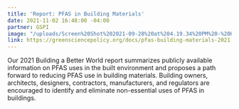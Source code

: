 ```yaml
---
title: 'Report: PFAS in Building Materials'
date: 2021-11-02 16:48:00 -04:00
partner: GSPI
image: "/uploads/Screen%20Shot%202021-09-28%20at%204.19.34%20PM%20-%20Hannah%20Ray-e302eb.png"
link: https://greensciencepolicy.org/docs/pfas-building-materials-2021.pdf
---
```


Our 2021 Building a Better World report summarizes publicly available information on PFAS uses in the built environment and proposes a path forward to reducing PFAS use in building materials. Building owners, architects, designers, contractors, manufacturers, and regulators are encouraged to identify and eliminate non-essential uses of PFAS in buildings.
